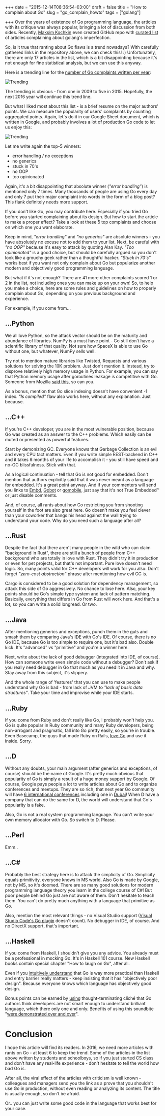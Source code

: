 +++
date = "2015-12-14T08:36:54-03:00"
draft = false
title = "How to complain about Go"
slug = "go_complain_howto"
tags = ["golang"]

+++
Over the years of existence of Go programming language, the articles with its critique was always popular, bringing a lot of discussion from both sides. Recently, [Maksim Kochkin](https://github.com/ksimka) even created GitHub repo with [curated list](https://github.com/ksimka/go-is-not-good) of articles complaining about golang's imperfection.

So, is it true that ranting about Go flaws is a trend nowadays? With carefully gathered links in the repository above, we can check this! :) Unfortunately, there are only 17 articles in the list, which is a bit disappointing because it's not enough for fine statistical analysis, but we can use this anyway.

Here is a trending line for the [number of Go complaints written per year](https://docs.google.com/spreadsheets/d/1qKFykmm0yapLq1FKuouvqVZkWo-HHCfJnrTikqRoAfs/edit#gid=1956718702):

![Trending](/images/go_rants_trend.png)

The trending is obvious - from one in 2009 to five in 2015. Hopefully, the next 2016 year will continue this trend line.

But what I liked most about this list - is a brief resume on the major authors' points. We can measure the popularity of users' complaints by counting aggregated points. Again, let's do it in our Google Sheet document, which is written in Google, and probably involves a lot of production Go code to let us enjoy this:

![Trending](/images/go_rants_top.png)

Let me write again the top-5 winners:

 - error handling / no exceptions
 - no generics
 - stuck in 70's
 - no OOP
 - too opinionated

Again, it's a bit disappointing that absolute winner (*"error handling"*) is mentioned only 7 times. Many thousands of people are using Go every day and only 7 put their major complaint into words in the form of a blog post? This flank definitely needs more support.

If you don't like Go, you may contribute here. Especially if you tried Go before you started complaining about its design. But how to start the  article to make a proper effect? Take a look at these 5 top complaints and choose on which one you want elaborate.

Keep in mind, *"error handling"* and *"no generics"* are absolute winners - you have absolutely no excuse not to add them to your list. Next, be careful with *"no OOP"* because it's easy to attack by quoting Alan Kay. *"Too opinionated"* is a good choice, but should be carefully argued so you don't look like a grouchy geek rather than a thoughtful hacker. *"Stuck in 70's"* works best if you want not only complain about Go but popularize another modern and objectively good programming language.

But what if it's not enough? There are 41 more other complaints scored 1 or 2 in the list, not including ones you can make up on your own! So, to help you make a choice, here are some rules and guidelines on how to properly complain about Go, depending on you previous background and experience. 

For example, if you come from...

## ...Python
We all love Python, so the attack vector should be on the maturity and abundance of libraries. NumPy is a must have point - Go still don't have a scientific library of that quality. Not sure how SpaceX is able to use Go without one, but whatever, NumPy sells well.

Try not to mention mature libraries like Twisted, Requests and various solutions for solving the 10K problem. Just don't mention it. Instead, try to disprove relatively high memory usage in Python. For example, you can say that Python memory usage after goroutines leakage is competitive with Go. Someone from Mozilla [said this](https://docs.google.com/presentation/d/1LO_WI3N-3p2Wp9PDWyv5B6EGFZ8XTOTNJ7Hd40WOUHo/mobilepresent?pli=1&slide=id.g70b0035b2_1_119), so can you.

As a bonus, mention that Go slice indexing doesn't have convenient -1 index. *"Is compiled"* flaw also works here, without any explanation. Just because.

## ...C++
If you're C++ developer, you are in the most vulnerable position, because Go was created as an answer to the C++ problems. Which easily can be muted or presented as powerful features.

Start by demonizing GC. Everyone knows that Garbage Collection is an evil and every CPU tact matters. Even if you write simple REST-backend in C++ and it takes 6 months of your life to accomplish it - you still have speed and no-GC blissfulness. Stick with that.

As a logical continuation - tell that Go is not good for embedded. Don't mention that authors explicitly said that it was never meant as a language for embedded. It's a great point anyway. And if your commenters will send you links to [Embd](http://embd.kidoman.io), [Gobot](http://gobot.io) or [gomobile](https://github.com/golang/mobile), just say that it's not True Embedded™ or just disable comments.

And, of course, all rants about how Go restricting you from shooting yourself in the foot are also great here. Go doesn't make you feel clever than your coworker that bangs his head against the wall trying to understand your code. Why do you need such a language after all?

## ...Rust
Despite the fact that there aren't many people in the wild who can claim "background in Rust", there are still a bunch of people from C++ background who are totally in love with Rust. They didn't try it in production or even for pet projects, but that's not important. Pure love doesn't need logic. So, many points valid for C++ developers will work for you also. Don't forget *"zero-cost abstraction"* phrase after mentioning how evil GC is.

Cargo is considered to be a good solution for dependency management, so attack this side of Go aggressively. No chance to lose here. Also, your key points should be Go's simple type system and lack of pattern matching. Basically, everything that differs in Go from Rust will work here. And that's a lot, so you can write a solid longread. Or two.

## ...Java
After mentioning generics and exceptions, punch them in the guts and smash them by comparing Java's IDE with Go's IDE. Of course, there is no Go IDE, because Go is too simple to require one, but it's bad also. Double kick. It's "advanced" vs "primitive" and you're a winner here.

Next, write about the lack of good debugger (integrated into IDE, of course). How can someone write even simple code without a debugger? Don't ask if you really need debugger in Go that much as you need it in Java and why. Stay away from this subject, it's slippery.

And the whole range of 'features' that you can use to make people understand why Go is bad - from lack of JVM to *"lack of basic data structures"*. Take your time and improvise while your IDE starts.

## ...Ruby
If you come from Ruby and don't really like Go, I probably won't help you. Go is quite popular in Ruby community and many Ruby developers, being non-arrogant and pragmatic, fall into Go pretty easily, so you're in trouble. Even Basecamp, the guys that made Ruby on Rails, [love Go](https://signalvnoise.com/posts/3897-go-at-basecamp) and use it inside. Sorry.

## ...D
Without any doubts, your main argument (after generics and exceptions, of course) should be the name of Google. It's pretty much obvious that popularity of Go is simply a result of a huge money support by Google. Of course, Google pays people a lot to write articles about Go and to organize conferences and meetups. They are so rich, that next year Go community will have [6 international conferences](https://github.com/golang/go/wiki/Conferences) including one in [Dubai](http://www.gophercon.ae/)! When D have a company that can do the same for D, the world will understand that Go's popularity is a fake.

Also, Go is not a real system programming language. You can't write your own memory allocator with Go. So switch to D. Please.

## ...Perl
Emm.. 

## ...C\#
Probably the best strategy here is to attack the simplicity of Go. Simplicity equals primitivity, everyone knows in MS world. Also Go is made by Google, not by MS, so it's doomed. There are so many good solutions for modern programming language theory you learn in the college course of C#! But poor people behind Go just are not aware of them. Don't hesitate to teach them. You can't do pretty much anything with a language that primitive as Go.

Also, mention the most relevant things - no Visual Studio support ([Visual Studio Code's Go plugin](https://github.com/microsoft/vscode-go) doesn't count). No debugger in IDE, of course. And no DirectX support, that's important.

## ...Haskell
If you come from Haskell, I shouldn't give you any advice. You already must be a professional in mocking Go. It's in Haskell 101 course. New Haskell books contain special chapter "How to laugh on Go", after all.

Even if you [intuitively understand](https://honza.ca/2015/11/language-choice) that Go is way more practical than Haskell and entry barrier really matters - keep insisting that it has "objectively poor design". Because everyone knows which language has objectively good design.

Bonus points can be earned by [using](https://twitter.com/bhurt42/status/940629768126521344) thought-terminating cliché that Go authors think developers are not smart enough to understand brilliant language, which there only one and only. Benefits of using this soundbite "[were demonstrated over and over](https://twitter.com/puffnfresh/status/940829295290830849)".

# Conclusion
I hope this article will find its readers. In 2016, we need more articles with rants on Go - at least 6 to keep the trend. Some of the articles in the list above written by students and schoolboys, so if you just started CS class and don't have any real-life experience - don't hesitate to tell the world how bad Go is.

After all, the viral effect of the articles with criticism is well known - colleagues and managers send you the link as a prove that you shouldn't use Go in production, without even reading or analyzing its content. The title is usually enough, so don't be afraid.

Or.. you can just write some good code in the language that works best for your case.





